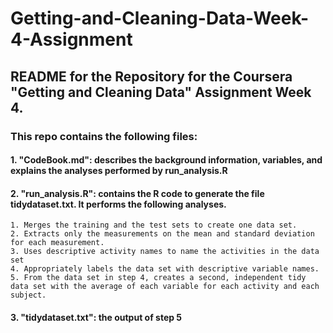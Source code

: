 # Getting-and-Cleaning-Data-Week-4-Assignment

## README for the Repository for the Coursera "Getting and Cleaning Data" Assignment Week 4. 

### This repo contains the following files:

#### 1. "CodeBook.md": describes the background information, variables, and explains the analyses performed by run_analysis.R
#### 2. "run_analysis.R": contains the R code to generate the file tidydataset.txt. It performs the following analyses.

    1. Merges the training and the test sets to create one data set.
    2. Extracts only the measurements on the mean and standard deviation for each measurement.
    3. Uses descriptive activity names to name the activities in the data set
    4. Appropriately labels the data set with descriptive variable names.
    5. From the data set in step 4, creates a second, independent tidy data set with the average of each variable for each activity and each subject.
    
    
#### 3. "tidydataset.txt": the output of step 5
